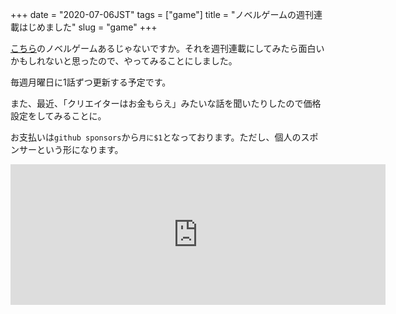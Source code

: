 +++
date = "2020-07-06JST"
tags = ["game"]
title = "ノベルゲームの週刊連載はじめました"
slug = "game"
+++

[こちら](/imgame)のノベルゲームあるじゃないですか。それを週刊連載にしてみたら面白いかもしれないと思ったので、やってみることにしました。

毎週月曜日に1話ずつ更新する予定です。

また、最近、「クリエイターはお金もらえ」みたいな話を聞いたりしたので価格設定をしてみることに。

お支払いは`github sponsors`から`月に$1`となっております。ただし、個人のスポンサーという形になります。

<iframe src="https://github.com/sponsors/syui/card" title="Sponsor syui" height="225" width="600" style="border: 0;"></iframe>

